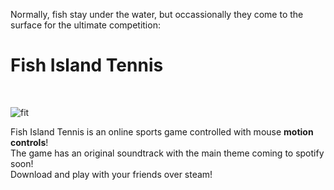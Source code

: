 Normally, fish stay under the water, but occassionally they come to the surface for the ultimate competition:
<br>

# Fish Island Tennis

<br>

![fit](https://github.com/xOcarin/Fish-Island-Tennis/assets/119756949/cb4847d8-736e-4558-a655-e0e8820362ee)

Fish Island Tennis is an online sports game controlled with mouse **motion controls**!  
The game has an original soundtrack with the main theme coming to spotify soon!  
Download and play with your friends over steam!
